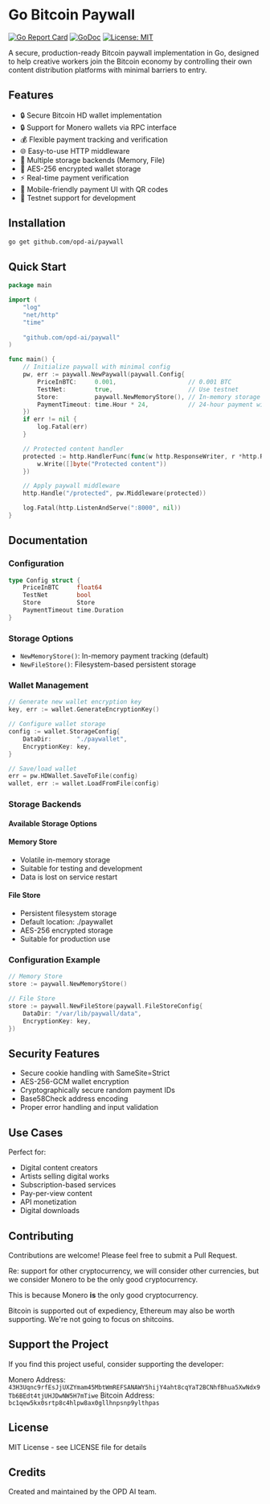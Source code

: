 # Go Bitcoin Paywall

[![Go Report Card](https://goreportcard.com/badge/github.com/opd-ai/paywall)](https://goreportcard.com/report/github.com/opd-ai/paywall)
[![GoDoc](https://godoc.org/github.com/opd-ai/paywall?status.svg)](https://godoc.org/github.com/opd-ai/paywall)
[![License: MIT](https://img.shields.io/badge/License-MIT-yellow.svg)](https://opensource.org/licenses/MIT)

A secure, production-ready Bitcoin paywall implementation in Go, designed to help creative workers join the Bitcoin economy by controlling their own content distribution platforms with minimal barriers to entry.

## Features

- 🔒 Secure Bitcoin HD wallet implementation
- 🔒 Support for Monero wallets via RPC interface
- 💰 Flexible payment tracking and verification
- 🌐 Easy-to-use HTTP middleware
- 💾 Multiple storage backends (Memory, File)
- 🔑 AES-256 encrypted wallet storage
- ⚡ Real-time payment verification
- 📱 Mobile-friendly payment UI with QR codes
- 🧪 Testnet support for development

## Installation

```bash
go get github.com/opd-ai/paywall
```

## Quick Start

```go
package main

import (
    "log"
    "net/http"
    "time"
    
    "github.com/opd-ai/paywall"
)

func main() {
    // Initialize paywall with minimal config
    pw, err := paywall.NewPaywall(paywall.Config{
        PriceInBTC:     0.001,                    // 0.001 BTC
        TestNet:        true,                     // Use testnet
        Store:          paywall.NewMemoryStore(), // In-memory storage
        PaymentTimeout: time.Hour * 24,           // 24-hour payment window
    })
    if err != nil {
        log.Fatal(err)
    }

    // Protected content handler
    protected := http.HandlerFunc(func(w http.ResponseWriter, r *http.Request) {
        w.Write([]byte("Protected content"))
    })

    // Apply paywall middleware
    http.Handle("/protected", pw.Middleware(protected))

    log.Fatal(http.ListenAndServe(":8000", nil))
}
```

## Documentation

### Configuration

```go
type Config struct {
    PriceInBTC     float64
    TestNet        bool
    Store          Store
    PaymentTimeout time.Duration
}
```

### Storage Options

- `NewMemoryStore()`: In-memory payment tracking (default)
- `NewFileStore()`: Filesystem-based persistent storage

### Wallet Management

```go
// Generate new wallet encryption key
key, err := wallet.GenerateEncryptionKey()

// Configure wallet storage
config := wallet.StorageConfig{
    DataDir:       "./paywallet",
    EncryptionKey: key,
}

// Save/load wallet
err = pw.HDWallet.SaveToFile(config)
wallet, err := wallet.LoadFromFile(config)
```

### Storage Backends

#### Available Storage Options

#### Memory Store
- Volatile in-memory storage
- Suitable for testing and development
- Data is lost on service restart

#### File Store
- Persistent filesystem storage
- Default location: ./paywallet
- AES-256 encrypted storage
- Suitable for production use

### Configuration Example

```go
// Memory Store
store := paywall.NewMemoryStore()

// File Store
store := paywall.NewFileStore(paywall.FileStoreConfig{
    DataDir: "/var/lib/paywall/data",
    EncryptionKey: key,
})
```

## Security Features

- Secure cookie handling with SameSite=Strict
- AES-256-GCM wallet encryption
- Cryptographically secure random payment IDs
- Base58Check address encoding
- Proper error handling and input validation

## Use Cases

Perfect for:
- Digital content creators
- Artists selling digital works
- Subscription-based services
- Pay-per-view content
- API monetization
- Digital downloads

## Contributing

Contributions are welcome! Please feel free to submit a Pull Request.

Re: support for other cryptocurrency, we will consider other currencies, but we consider Monero to be the only good cryptocurrency.

This is because Monero **is** the only good cryptocurrency.

Bitcoin is supported out of expediency, Ethereum may also be worth supporting.
We're not going to focus on shitcoins.

## Support the Project

If you find this project useful, consider supporting the developer:

Monero Address: `43H3Uqnc9rfEsJjUXZYmam45MbtWmREFSANAWY5hijY4aht8cqYaT2BCNhfBhua5XwNdx9Tb6BEdt4tjUHJDwNW5H7mTiwe`
Bitcoin Address: `bc1qew5kx0srtp8c4hlpw8ax0gllhnpsnp9ylthpas`

## License

MIT License - see LICENSE file for details

## Credits

Created and maintained by the OPD AI team.
